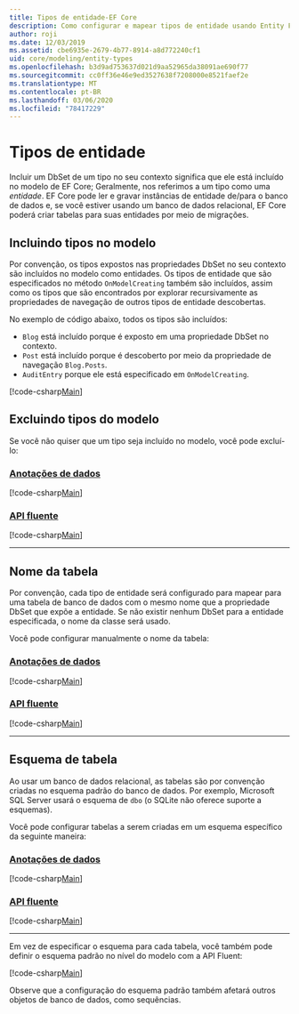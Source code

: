 ```yaml
---
title: Tipos de entidade-EF Core
description: Como configurar e mapear tipos de entidade usando Entity Framework Core
author: roji
ms.date: 12/03/2019
ms.assetid: cbe6935e-2679-4b77-8914-a8d772240cf1
uid: core/modeling/entity-types
ms.openlocfilehash: b3d9ad753637d021d9aa52965da38091ae690f77
ms.sourcegitcommit: cc0ff36e46e9ed3527638f7208000e8521faef2e
ms.translationtype: MT
ms.contentlocale: pt-BR
ms.lasthandoff: 03/06/2020
ms.locfileid: "78417229"
---
```

# <a name="entity-types"></a>Tipos de entidade

Incluir um DbSet de um tipo no seu contexto significa que ele está incluído no modelo de EF Core; Geralmente, nos referimos a um tipo como uma *entidade*. EF Core pode ler e gravar instâncias de entidade de/para o banco de dados e, se você estiver usando um banco de dados relacional, EF Core poderá criar tabelas para suas entidades por meio de migrações.

## <a name="including-types-in-the-model"></a>Incluindo tipos no modelo

Por convenção, os tipos expostos nas propriedades DbSet no seu contexto são incluídos no modelo como entidades. Os tipos de entidade que são especificados no método `OnModelCreating` também são incluídos, assim como os tipos que são encontrados por explorar recursivamente as propriedades de navegação de outros tipos de entidade descobertas.

No exemplo de código abaixo, todos os tipos são incluídos:

* `Blog` está incluído porque é exposto em uma propriedade DbSet no contexto.
* `Post` está incluído porque é descoberto por meio da propriedade de navegação `Blog.Posts`.
* `AuditEntry` porque ele está especificado em `OnModelCreating`.

[!code-csharp[Main](../../../samples/core/Modeling/Conventions/EntityTypes.cs?name=EntityTypes&highlight=3,7,16)]

## <a name="excluding-types-from-the-model"></a>Excluindo tipos do modelo

Se você não quiser que um tipo seja incluído no modelo, você pode excluí-lo:

### <a name="data-annotations"></a>[Anotações de dados](#tab/data-annotations)

[!code-csharp[Main](../../../samples/core/Modeling/DataAnnotations/IgnoreType.cs?name=IgnoreType&highlight=1)]

### <a name="fluent-api"></a>[API fluente](#tab/fluent-api)

[!code-csharp[Main](../../../samples/core/Modeling/FluentAPI/IgnoreType.cs?name=IgnoreType&highlight=3)]

***

## <a name="table-name"></a>Nome da tabela

Por convenção, cada tipo de entidade será configurado para mapear para uma tabela de banco de dados com o mesmo nome que a propriedade DbSet que expõe a entidade. Se não existir nenhum DbSet para a entidade especificada, o nome da classe será usado.

Você pode configurar manualmente o nome da tabela:

### <a name="data-annotations"></a>[Anotações de dados](#tab/data-annotations)

[!code-csharp[Main](../../../samples/core/Modeling/DataAnnotations/TableName.cs?Name=TableName&highlight=1)]

### <a name="fluent-api"></a>[API fluente](#tab/fluent-api)

[!code-csharp[Main](../../../samples/core/Modeling/FluentAPI/TableName.cs?Name=TableName&highlight=3-4)]

***

## <a name="table-schema"></a>Esquema de tabela

Ao usar um banco de dados relacional, as tabelas são por convenção criadas no esquema padrão do banco de dados. Por exemplo, Microsoft SQL Server usará o esquema de `dbo` (o SQLite não oferece suporte a esquemas).

Você pode configurar tabelas a serem criadas em um esquema específico da seguinte maneira:

### <a name="data-annotations"></a>[Anotações de dados](#tab/data-annotations)

[!code-csharp[Main](../../../samples/core/Modeling/DataAnnotations/TableNameAndSchema.cs?name=TableNameAndSchema&highlight=1)]

### <a name="fluent-api"></a>[API fluente](#tab/fluent-api)

[!code-csharp[Main](../../../samples/core/Modeling/FluentAPI/TableNameAndSchema.cs?name=TableNameAndSchema&highlight=3-4)]

***

Em vez de especificar o esquema para cada tabela, você também pode definir o esquema padrão no nível do modelo com a API Fluent:

[!code-csharp[Main](../../../samples/core/Modeling/FluentAPI/DefaultSchema.cs?name=DefaultSchema&highlight=3)]

Observe que a configuração do esquema padrão também afetará outros objetos de banco de dados, como sequências.
